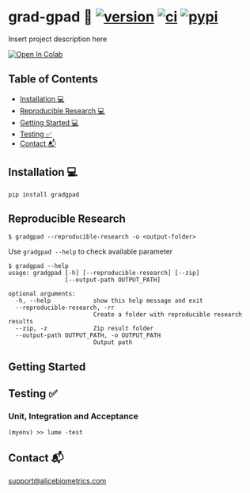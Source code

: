 # grad-gpad :moyai: [![version](https://img.shields.io/github/release/acostapazo/gradgpad/all.svg)](https://github.com/acostapazo/gradgpad/releases) [![ci](https://github.com/acostapazo/gradgpad/workflows/ci/badge.svg)](https://github.com/acostapazo/gradgpad/actions) [![pypi](https://img.shields.io/pypi/dm/gradgpad)](https://pypi.org/project/gradgpad/)


Insert project description here

[![Open In Colab](https://colab.research.google.com/assets/colab-badge.svg)](https://github.com/acostapazo/gradgpad/blob/master/notebooks/reproducible-research.ipynb)


## Table of Contents
- [Installation :computer:](#installation-computer)
- [Reproducible Research :computer:](#reproducible-research-computer)
- [Getting Started :computer:](#reproducible-research-computer)
- [Testing :white_check_mark:](#testing-white_check_mark)
- [Contact :mailbox_with_mail:](#contact-mailbox_with_mail)


## Installation :computer:

```console
pip install gradgpad
```

## Reproducible Research

```console
$ gradgpad --reproducible-research -o <output-folder> 
```

Use `gradgpad --help` to check available parameter

```
$ gradgpad --help                         
usage: gradgpad [-h] [--reproducible-research] [--zip]
                [--output-path OUTPUT_PATH]

optional arguments:
  -h, --help            show this help message and exit
  --reproducible-research, -rr
                        Create a folder with reproducible research results
  --zip, -z             Zip result folder
  --output-path OUTPUT_PATH, -o OUTPUT_PATH
                        Output path
```

## Getting Started 


## Testing :white_check_mark:

### Unit, Integration and Acceptance

```console
(myenv) >> lume -test
```


## Contact :mailbox_with_mail:

support@alicebiometrics.com

